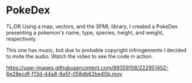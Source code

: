 # PokeDex

TL;DR Using a map, vectors, and the SFML library, I created a PokeDex presenting a pokemon's name, type, species, height, and weight, respectively.

This one has music, but due to probable copyright infringements I decided to mute the audio. Watch the video to see the code in action.


https://user-images.githubusercontent.com/89359158/222951452-6e28ecdf-f13d-44a8-8a5f-058db62be40b.mov


